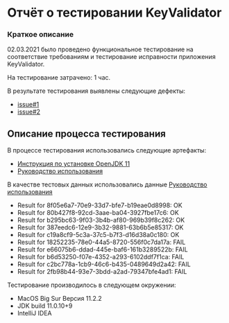 # Отчёт о тестировании KeyValidator

### Краткое описание

02.03.2021 было проведено функциональное тестирование на соответствие требованиям и тестирование исправности 
приложения KeyValidator.

На тестирование затрачено: 1 час.

В результате тестирования выявлены следующие дефекты:

- [issue#1](https://github.com/sevastyanov1982/KeyValidator/issues/1#issue-820063367)
- [issue#2](https://github.com/sevastyanov1982/KeyValidator/issues/2#issue-820110210)

## Описание процесса тестирования

В процессе тестирования использовались следующие артефакты:

- [Инструкция по установке OpenJDK 11](https://github.com/netology-code/javaqa-homeworks/blob/master/intro/openjdk11-manual.md)
- [Руководство использования](https://github.com/netology-code/javaqa-homeworks/blob/master/intro/user-manual.md)

В качестве тестовых данных использовались данные [Руководство использования](https://github.com/netology-code/javaqa-homeworks/blob/master/intro/user-manual.md)

- Result for 8f05e6a7-70e9-33d7-bfe7-b19eae0d8998: OK
- Result for 80b427f8-92cd-3aae-ba04-3927fbe17c6: OK
- Result for b295bc63-9f03-3b4b-af80-969b39f8c262: OK
- Result for 387eedc6-12e9-3b32-9881-63b6b5e85317: OK
- Result for c19a8cf9-5c3a-37c5-b7f3-d16d38a0c180: OK 
- Result for 18252235-78e0-44a5-8720-556f0c7da17a: FAIL
- Result for e66075b6-ddad-445e-baf6-161b3289522b: FAIL
- Result for b6d53250-f07e-4352-a293-6102ddf7f1ca: FAIL
- Result for c2bc778a-1cb9-46c6-b435-0489649d2a42: FAIL
- Result for 2fb98b44-93e7-3bdd-a2ad-79347bfe4ad1: FAIL

Тестирование производилось в следующем окружении:

- MacOS Big Sur Версия 11.2.2
- JDK build 11.0.10+9
- IntelliJ IDEA

